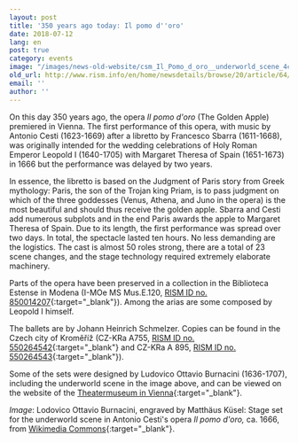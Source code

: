 ```yaml
---
layout: post
title: '350 years ago today: Il pomo d''oro'
date: 2018-07-12
lang: en
post: true
category: events
image: "/images/news-old-website/csm_Il_Pomo_d_oro__underworld_scene_4ce68e4d65.jpg"
old_url: http://www.rism.info/en/home/newsdetails/browse/20/article/64/350-years-ago-today-il-pomo-doro.html
email: ''
author: ''
---
```


On this day 350 years ago, the opera _Il pomo d'oro_ (The Golden Apple) premiered in Vienna. The first performance of this opera, with music by Antonio Cesti (1623-1669) after a libretto by Francesco Sbarra (1611-1668), was originally intended for the wedding celebrations of Holy Roman Emperor Leopold I (1640-1705) with Margaret Theresa of Spain (1651-1673) in 1666 but the performance was delayed by two years.

In essence, the libretto is based on the Judgment of Paris story from Greek mythology: Paris, the son of the Trojan king Priam, is to pass judgment on which of the three goddesses (Venus, Athena, and Juno in the opera) is the most beautiful and should thus receive the golden apple. Sbarra and Cesti add numerous subplots and in the end Paris awards the apple to Margaret Theresa of Spain. Due to its length, the first performance was spread over two days. In total, the spectacle lasted ten hours. No less demanding are the logistics. The cast is almost 50 roles strong, there are a total of 23 scene changes, and the stage technology required extremely elaborate machinery.

Parts of the opera have been preserved in a collection in the Biblioteca Estense in Modena (I-MOe MS Mus.E.120, [RISM ID no. 850014207](https://opac.rism.info/search?id=850014207&Language=en){:target="_blank"}). Among the arias are some composed by Leopold I himself.

The ballets are by Johann Heinrich Schmelzer. Copies can be found in the Czech city of Kroměříž (CZ-KRa A755, [RISM ID no. 550264542](https://opac.rism.info/search?id=550264542&Language=en){:target="_blank"} and CZ-KRa A 895, [RISM ID no. 550264543](https://opac.rism.info/search?id=550264543&Language=en){:target="_blank"}).

Some of the sets were designed by Ludovico Ottavio Burnacini (1636-1707), including the underworld scene in the image above, and can be viewed on the website of the [Theatermuseum in Vienna](https://www.theatermuseum.at/onlinesammlung/?query=all_persons%3AAntonio%20Cesti){:target="_blank"}.

_Image_: Lodovico Ottavio Burnacini, engraved by Matthäus Küsel: Stage set for the underworld scene in Antonio Cesti's opera _Il pomo d'oro,_ ca. 1666, from [Wikimedia Commons](https://commons.wikimedia.org/wiki/File:Il_Pomo_d%27oro,_underworld_scene.jpg){:target="_blank"}.